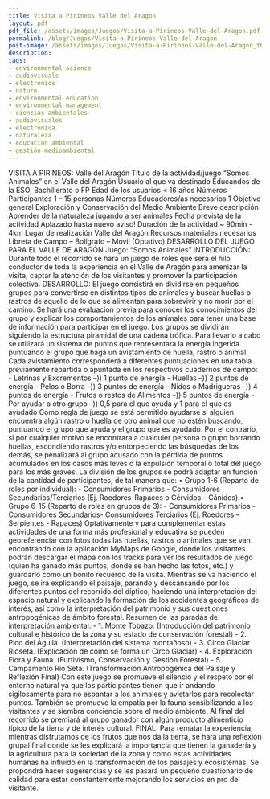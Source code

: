 ```yaml
---
title: Visita a Pirineos Valle del Aragon
layout: pdf
pdf_file: /assets/images/Juegos/Visita-a-Pirineos-Valle-del-Aragon.pdf
permalink: /blog/Juegos/Visita-a-Pirineos-Valle-del-Aragon
post-image: /assets/images/Juegos/Visita-a-Pirineos-Valle-del-Aragon_thumbnail.png
description:
tags:
- environmental science
- audiovisuals
- electronics
- nature
- environmental education
- environmental management
- ciencias ambientales
- audiovisuales
- electrónica
- naturaleza
- educación ambiental
- gestión medioambiental
---
```


VISITA A PIRINEOS: Valle del Aragón Título de la actividad/juego “Somos Animales” en el Valle del Aragón Usuario al que va destinado Educandos de la ESO, Bachillerato o FP Edad de los usuarios \< 16 años Números Participantes 1 – 15 personas Números Educadores/as necesarios 1 Objetivo general Exploración y Conservación del Medio Ambiente Breve descripción Aprender de la naturaleza jugando a ser animales Fecha prevista de la actividad Aplazado hasta nuevo aviso! Duración de la actividad ~ 90min - 4km Lugar de realización Valle del Aragón Recursos materiales necesarios Libreta de Campo – Bolígrafo – Móvil (Optativo) DESARROLLO DEL JUEGO PARA EL VALLE DE ARAGÓN Juego: “Somos Animales” INTRODUCCIÓN: Durante todo el recorrido se hará un juego de roles que será el hilo conductor de toda la experiencia en el Valle de Aragón para amenizar la visita, captar la atención de los visitantes y promover la participación colectiva. DESARROLLO: El juego consistirá en dividirse en pequeños grupos para convertirse en distintos tipos de animales y buscar huellas o rastros de aquello de lo que se alimentan para sobrevivir y no morir por el camino. Se hará una evaluación previa para conocer los conocimientos del grupo y explicar los comportamientos de los animales para tener una base de información para participar en el juego. Los grupos se dividirán siguiendo la estructura piramidal de una cadena trófica. Para llevarlo a cabo se utilizará un sistema de puntos que representara la energía ingerida puntuando el grupo que haga un avistamiento de huella, rastro o animal. Cada avistamiento corresponderá a diferentes puntuaciones en una tabla previamente repartida o apuntada en los respectivos cuadernos de campo: - Letrinas y Excrementos –)) 1 punto de energía - Huellas –)) 2 puntos de energía - Pelos o Borra –)) 3 puntos de energía - Nidos o Madrigueras –)) 4 puntos de energía - Frutos o restos de Alimentos –)) 5 puntos de energía - Por ayudar a otro grupo –)) 0,5 para el que ayuda y 1 para el que es ayudado Como regla de juego se está permitido ayudarse si alguien encuentra algún rastro o huella de otro animal que no estén buscando, puntuando el grupo que ayuda y el grupo que es ayudado. Por el contrario, si por cualquier motivo se encontrara a cualquier persona o grupo borrando huellas, escondiendo rastros y/o entorpeciendo las búsquedas de los demás, se penalizará al grupo acusado con la pérdida de puntos acumulados en los casos más leves o la expulsión temporal o total del juego para los más graves. La división de los grupos se podrá adaptar en función de la cantidad de participantes, de tal manera que: • Grupo 1-6 (Reparto de roles por individual): - Consumidores Primarios - Consumidores Secundarios/Terciarios (Ej. Roedores-Rapaces o Cérvidos - Cánidos) • Grupo 6-15 (Reparto de roles en grupos de 3): - Consumidores Primarios - Consumidores Secundarios- Consumidores Terciarios (Ej. Roedores – Serpientes - Rapaces) Optativamente y para complementar estas actividades de una forma más profesional y educativa se pueden georeferenciar con fotos todas las huellas, rastros o animales que se van encontrando con la aplicación MyMaps de Google, donde los visitantes podrán descargar el mapa con los tracks para ver los resultados de juego (quien ha ganado más puntos, donde se han hecho las fotos, etc.) y guardarlo como un bonito recuerdo de la visita. Mientras se va haciendo el juego, se irá explicando el paisaje, parando y descansando por los diferentes puntos del recorrido del díptico, haciendo una interpretación del espacio natural y explicando la formación de los accidentes geográficos de interés, así como la interpretación del patrimonio y sus cuestiones antropogénicas de ámbito forestal. Resumen de las paradas de interpretación ambiental: - 1. Monte Tobazo. (Introducción del patrimonio cultural e histórico de la zona y su estado de conservación forestal) - 2. Pico del Águila. (Interpretación del sistema montañoso) - 3. Circo Glaciar Rioseta. (Explicación de como se forma un Circo Glaciar) - 4. Exploración Flora y Fauna. (Furtivismo, Conservación y Gestión Forestal) - 5. Campamento Río Seta. (Transformación Antropogénica del Paisaje y Reflexión Final) Con este juego se promueve el silencio y el respeto por el entorno natural ya que los participantes tienen que ir andando sigilosamente para no espantar a los animales y avistarlos para recolectar puntos. También se promueve la empatía por la fauna sensibilizando a los visitantes y se siembra conciencia sobre el medio ambiente. Al final del recorrido se premiará al grupo ganador con algún producto alimenticio típico de la tierra y de interés cultural. FINAL: Para rematar la experiencia, mientras disfrutamos de los frutos que nos da la tierra, se hará una reflexión grupal final donde se les explicará la importancia que tienen la ganadería y la agricultura para la sociedad de la zona y como estas actividades humanas ha influido en la transformación de los paisajes y ecosistemas. Se propondrá hacer sugerencias y se les pasará un pequeño cuestionario de calidad para estar constantemente mejorando los servicios en pro del visitante.

